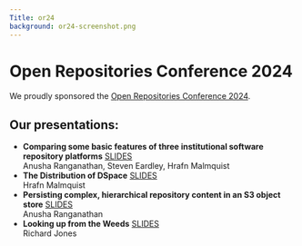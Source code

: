 ```yaml
---
Title: or24
background: or24-screenshot.png
---
```


# Open Repositories Conference 2024

We proudly sponsored the [Open Repositories Conference 2024](https://or2024.openrepositories.org/).

## Our presentations:

* **Comparing some basic features of three institutional software repository platforms** [SLIDES]({static}/assets/repositories.pdf)   
  Anusha Ranganathan, Steven Eardley, Hrafn Malmquist
* **The Distribution of DSpace** [SLIDES]({static}/assets/DSpace.pdf)    
  Hrafn Malmquist
* **Persisting complex, hierarchical repository content in an S3 object store** [SLIDES]({static}/assets/S3ObjectStore.pdf)    
  Anusha Ranganathan
* **Looking up from the Weeds** [SLIDES]({static}/assets/Weeds.pdf)    
  Richard Jones
